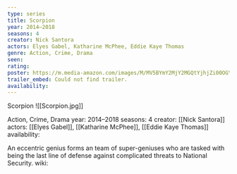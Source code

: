 ```yaml
---
type: series
title: Scorpion
year: 2014–2018
seasons: 4
creator: Nick Santora
actors: Elyes Gabel, Katharine McPhee, Eddie Kaye Thomas
genre: Action, Crime, Drama
seen:
rating: 
poster: https://m.media-amazon.com/images/M/MV5BYmY2MjY2MGQtYjhjZi00OGY3LWFjMWUtMGQxZmUyODkzZmVkXkEyXkFqcGdeQXVyNjg4NzAyOTA@._V1_SX300.jpg
trailer_embed: Could not find trailer.
availability:
---
```

Scorpion
![[Scorpion.jpg]]

Action, Crime, Drama
year: 2014–2018
seasons: 4
creator: [[Nick Santora]]
actors: [[Elyes Gabel]], [[Katharine McPhee]], [[Eddie Kaye Thomas]]
availability:

An eccentric genius forms an team of super-geniuses who are tasked with being the last line of defense against complicated threats to National Security.
wiki: 


